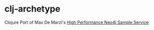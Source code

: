 clj-archetype
===================

Clojure Port of Max De Marzi's [High Performance Neo4j Sample Service](https://github.com/maxdemarzi/archetype_extension)
